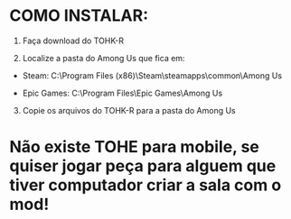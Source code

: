 # COMO INSTALAR:

1. Faça download do TOHK-R

2. Localize a pasta do Among Us que fica em:

- Steam: C:\Program Files (x86)\Steam\steamapps\common\Among Us

- Epic Games: C:\Program Files\Epic Games\Among Us

3. Copie os arquivos do TOHK-R para a pasta do Among Us

# Não existe TOHE para mobile, se quiser jogar peça para alguem que tiver computador criar a sala com o mod!
